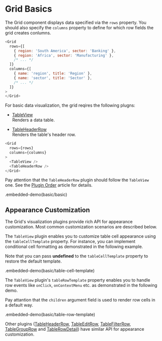 # Grid Basics

The Grid component displays data specified via the `rows` property. You should also specify the `columns` property to define for which row fields the grid creates conlumns.

```js
<Grid
  rows={[
    { region: 'South America', sector: 'Banking' },
    { region: 'Africa', sector: 'Manufacturing' },
    /* ... */
  ]}
  columns={[
    { name: 'region', title: 'Region' },
    { name: 'sector', title: 'Sector' },
    /* ... */
  ]}
>
</Grid>
```

For basic data visualization, the grid reqires the following plugns:

- [TableView](../reference/table-view.md)  
 Renders a data table.

- [TableHeaderRow](../reference/table-header-row.md)  
 Renders the table's header row.
 
```js
<Grid
  rows={rows}
  columns={columns}
>
  <TableView />
  <TableHeaderRow />
</Grid>
```

Pay attention that the `TableHeaderRow` plugin should follow the `TableView` one. See the [Plugin Order](plugin-overview.md#plugin-order) article for details.

.embedded-demo(basic/basic)

## Appearance Customization

The Grid's visualization plugins provide rich API for appearance customization. Most common customization scenarios are described below.

The `TableView` plugin enables you to customize table cell appearance using the `tableCellTemplate` property. For instance, you can implement conditional cell formatting as demonstrated in the following example.

Note that you can pass **undefined** to the `tableCellTemplate` property to restore the default template.

.embedded-demo(basic/table-cell-template)

The `TableView` plugin's `tableRowTemplate` property enables you to handle row events like `onClick`, `onContextMenu` etc. as demonstrated in the following demo.

Pay attantion that the `children` argument field is used to render row cells in a default way.

.embedded-demo(basic/table-row-template)

Other plugins ([TableHeaderRow](../reference/table-header-row.md), [TableEditRow](../reference/table-edit-row.md), [TableFilterRow](../reference/table-filter-row.md), [TableGroupRow](../reference/table-group-row.md) and [TableRowDetail](../reference/table-row-detail.md)) have similar API for appearance customization.
